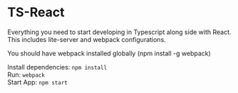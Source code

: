 # TS-React
Everything you need to start developing in Typescript along side with React. This includes lite-server and webpack configurations.

You should have webpack installed globally (npm install -g webpack)

Install dependencies: `npm install` <br/>
Run: `webpack` <br/>
Start App: `npm start` <br/>
